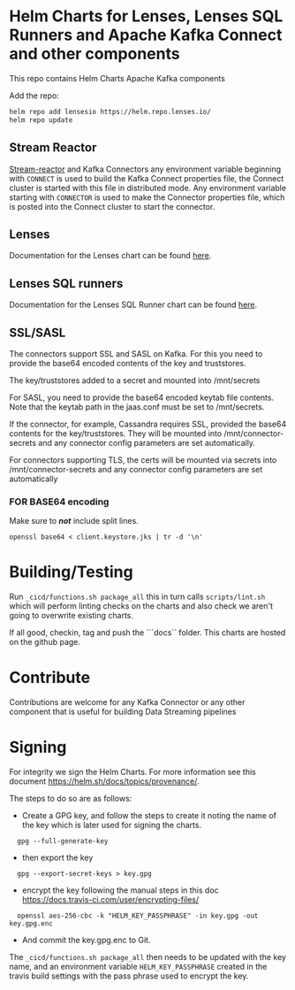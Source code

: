 # Helm Charts for Lenses, Lenses SQL Runners and Apache Kafka Connect and other components

This repo contains Helm Charts Apache Kafka components

Add the repo:

```bash
helm repo add lensesio https://helm.repo.lenses.io/
helm repo update
```

## Stream Reactor

[Stream-reactor](https://github.com/lensesio/stream-reactor) and Kafka Connectors any environment variable beginning with ``CONNECT`` is used to build the Kafka Connect properties file, the Connect cluster is started with this file in distributed mode. Any
environment variable starting with ``CONNECTOR`` is used to make the Connector properties file, which is posted into
the Connect cluster to start the connector.

## Lenses

Documentation for the Lenses chart can be found [here](https://docs.lenses.io/install_setup/deployment-options/kubernetes-deployment.html).

## Lenses SQL runners

Documentation for the Lenses SQL Runner chart can be found [here](https://docs.lenses.io/install_setup/advanced-config/sql-config.html).

## SSL/SASL

The connectors support SSL and SASL on Kafka. For this you need to provide the base64 encoded contents of the key and truststores.

The key/truststores added to a secret and mounted into /mnt/secrets

For SASL, you need to provide the base64 encoded keytab file contents. Note that the keytab path in the jaas.conf must be set to /mnt/secrets.

If the connector, for example, Cassandra requires SSL, provided the base64 contents for the key/truststores. They will be mounted into /mnt/connector-secrets and any connector config parameters are set automatically.

For connectors supporting TLS, the certs will be mounted via secrets into /mnt/connector-secrets and any connector config parameters are set automatically

### FOR BASE64 encoding

Make sure to ***not*** include split lines.

```openssl base64 < client.keystore.jks | tr -d '\n' ```

# Building/Testing

Run ``_cicd/functions.sh package_all`` this in turn calls ``scripts/lint.sh`` which will perform linting checks on the charts and also check we aren't going to overwrite existing charts.

If all good, checkin, tag and push the ```docs`` folder. This charts are hosted on the github page.

# Contribute

Contributions are welcome for any Kafka Connector or any other component that is useful for building Data Streaming pipelines

# Signing
For integrity we sign the Helm Charts. For more information see this document https://helm.sh/docs/topics/provenance/.

The steps to do so are as follows:

* Create a GPG key, and follow the steps to create it noting the name of the key which is later used for signing the charts.
```
  gpg --full-generate-key
```
* then export the key
```
  gpg --export-secret-keys > key.gpg
```
* encrypt the key following the manual steps in this doc https://docs.travis-ci.com/user/encrypting-files/
```
  openssl aes-256-cbc -k "HELM_KEY_PASSPHRASE" -in key.gpg -out key.gpg.enc
```
* And commit the key.gpg.enc to Git.

The ```_cicd/functions.sh package_all``` then needs to be updated with the key name, and an environment variable ```HELM_KEY_PASSPHRASE```
created in the travis build settings with the pass phrase used to encrypt the key.
